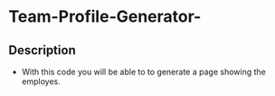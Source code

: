 # Team-Profile-Generator-

## Description
- With this code you will be able to to generate a page showing the employes.

